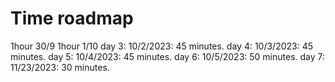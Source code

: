 # Time roadmap

1hour 30/9
1hour 1/10
day 3: 10/2/2023: 45 minutes.
day 4: 10/3/2023: 45 minutes.
day 5: 10/4/2023: 45 minutes.
day 6: 10/5/2023: 50 minutes.
day 7: 11/23/2023: 30 minutes.

